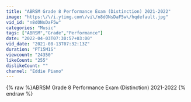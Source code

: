 ```yaml
---
title: "ABRSM Grade 8 Performance Exam (Distinction) 2021-2022"
image: "https:\/\/i.ytimg.com\/vi\/n8dONsDaF5w\/hqdefault.jpg"
vid_id: "n8dONsDaF5w"
categories: "Music"
tags: ["ABRSM","Grade","Performance"]
date: "2022-04-03T07:30:57+03:00"
vid_date: "2021-08-13T07:32:13Z"
duration: "PT15M1S"
viewcount: "24350"
likeCount: "255"
dislikeCount: ""
channel: "Eddie Piano"
---
```

{% raw %}ABRSM Grade 8 Performance Exam (Distinction) 2021-2022 {% endraw %}
